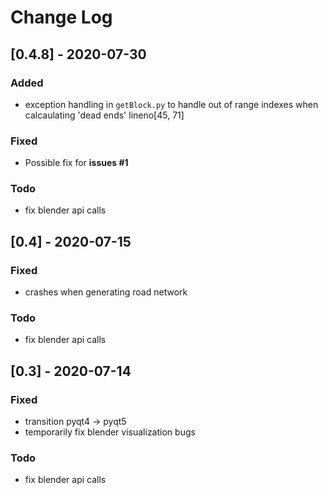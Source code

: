 # Change Log

## [0.4.8] - 2020-07-30

### Added

- exception handling in `getBlock.py` to handle out of range indexes when calcaulating 'dead ends' lineno[45, 71]

### Fixed

- Possible fix for **issues #1**

### Todo

- fix blender api calls

## [0.4] - 2020-07-15

### Fixed

- crashes when generating road network

### Todo

- fix blender api calls

## [0.3] - 2020-07-14

### Fixed

- transition pyqt4 -> pyqt5
- temporarily fix blender visualization bugs

### Todo

- fix blender api calls